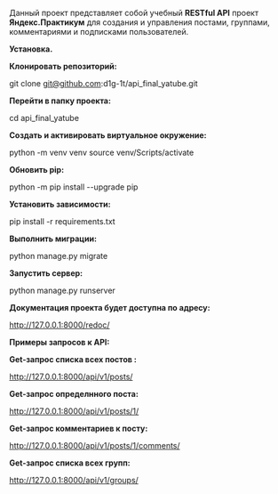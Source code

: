 Данный проект представляет собой учебный **RESTful API** проект **Яндекс.Практикум** для создания и управления постами, группами, комментариями и подписками пользователей.

**Установка.**

**Клонировать репозиторий:**

git clone git@github.com:d1g-1t/api_final_yatube.git

**Перейти в папку проекта:**

cd api_final_yatube

**Создать и активировать виртуальное окружение:**

python -m venv venv 
source venv/Scripts/activate

**Обновить pip:**

python -m pip install --upgrade pip

**Установить зависимости:**

pip install -r requirements.txt

**Выполнить миграции:**

python manage.py migrate

**Запустить сервер:**

python manage.py runserver

**Документация проекта будет доступна по адресу:**

http://127.0.0.1:8000/redoc/

**Примеры запросов к API:**

**Get-запрос списка всех постов :**

http://127.0.0.1:8000/api/v1/posts/


**Get-запрос определнного поста:**

http://127.0.0.1:8000/api/v1/posts/1/

**Get-запрос комментариев к посту:**

http://127.0.0.1:8000/api/v1/posts/1/comments/

**Get-запрос списка всех групп:**

http://127.0.0.1:8000/api/v1/groups/